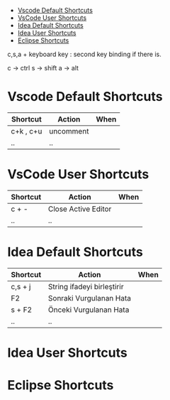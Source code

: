 
<!-- TOC -->

- [Vscode Default Shortcuts](#vscode-default-shortcuts)
- [VsCode User Shortcuts](#vscode-user-shortcuts)
- [Idea Default Shortcuts](#idea-default-shortcuts)
- [Idea User Shortcuts](#idea-user-shortcuts)
- [Eclipse Shortcuts](#eclipse-shortcuts)

<!-- /TOC -->

c,s,a + keyboard key  : second key binding if there is.

c -> ctrl
s -> shift
a -> alt


# Vscode Default Shortcuts

Shortcut | Action | When
--- | --- | ---
c+k , c+u | uncomment
.. | ..


# VsCode User Shortcuts

Shortcut | Action | When
--- | --- | ---
c + -  | Close Active Editor
.. | ..



# Idea Default Shortcuts
Shortcut | Action | When
--- | --- | ---
c,s + j  | String ifadeyi birleştirir
F2 | Sonraki Vurgulanan Hata
s + F2 | Önceki Vurgulanan Hata
.. | ..


# Idea User Shortcuts



# Eclipse Shortcuts